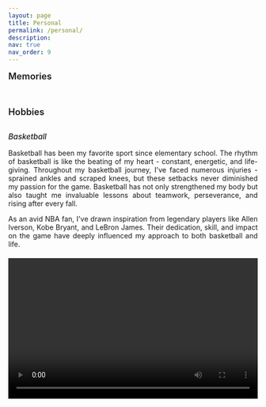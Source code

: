 ```yaml
---
layout: page
title: Personal
permalink: /personal/
description: 
nav: true
nav_order: 9
---
```


<style>
/* 基础样式 */
.memories-container {
  margin-bottom: 20px;
}

.memories-list {
  list-style-type: disc;
  padding-left: 1.5em;
}

.memories-list li {
  position: relative;
  padding-left: 0.5em;
  margin-bottom: 0.3em;
  padding-bottom: 0.2em;
  border-bottom: none;
}

.memories-list li:last-child {
  border-bottom: none;
}

/* 移除悬停效果 */
.memories-list li:hover {
  background-color: transparent;
  padding-left: 0.5em;
  border-radius: 0;
}

/* 图标样式 */
.memories-list li:before {
  content: none;
}

.personal-memories li:before {
  content: none;
}

.travel-memories li:before {
  content: none;
}

.academic-memories li:before {
  content: none;
}

.memories-list li:hover:before {
  transform: none;
}

/* 标题样式 */
h4 {
  position: relative;
  padding-bottom: 10px;
  margin-bottom: 20px;
  margin-top: 40px;
  color: var(--global-text-color);
  font-size: 1.3em;
  font-weight: 600;
}

h4:first-of-type {
  margin-top: 0;
}

h4:after {
  content: "";
  position: absolute;
  bottom: 0;
  left: 0;
  width: 50px;
  height: 3px;
  background: linear-gradient(to right, var(--global-theme-color), rgba(var(--global-theme-color-rgb), 0.5));
  border-radius: 3px;
}

h5 {
  margin-top: 20px;
  margin-bottom: 15px;
  color: var(--global-text-color);
  font-size: 1.1em;
  font-weight: 500;
}

/* 标签样式 */
.memory-tag {
  display: inline-block;
  font-size: 0.75em;
  padding: 2px 8px;
  margin-right: 8px;
  border-radius: 12px;
  vertical-align: middle;
}

.personal {
  background-color: rgba(33, 150, 243, 0.1);
  color: rgba(33, 150, 243, 0.8);
  border: 1px solid rgba(33, 150, 243, 0.2);
}

.travel {
  background-color: rgba(76, 175, 80, 0.1);
  color: rgba(76, 175, 80, 0.8);
  border: 1px solid rgba(76, 175, 80, 0.2);
}

.academic {
  background-color: rgba(255, 152, 0, 0.1);
  color: rgba(255, 152, 0, 0.8);
  border: 1px solid rgba(255, 152, 0, 0.2);
}

/* 日期样式 */
.memory-date {
  font-size: 0.9em;
  color: var(--global-text-color-light);
  margin-left: 5px;
}

/* 响应式调整 */
@media (max-width: 768px) {
  .memories-list li {
    padding-left: 2em;
    padding-bottom: 0.8em;
    margin-bottom: 0.8em;
  }
  
  .memories-list li:hover {
    padding-left: 2.2em;
  }
}
</style>

<h4 style="text-align: left;">Memories</h4>

<!-- <div class="memories-container">
  <ul class="memories-list personal-memories">
    <li><span class="memory-tag personal">Personal</span> Title of Personal Memory 1 <span class="memory-date">(Month Year)</span></li>
    <li><span class="memory-tag personal">Personal</span> Title of Personal Memory 2 <span class="memory-date">(Month Year)</span></li>
  </ul>
</div>

<h4 style="text-align: left;">Travel Memories</h4>

<div class="memories-container">
  <ul class="memories-list travel-memories">
    <li><span class="memory-tag travel">Travel</span> Title of Travel Memory 1 <span class="memory-date">(Month Year)</span></li>
    <li><span class="memory-tag travel">Travel</span> Title of Travel Memory 2 <span class="memory-date">(Month Year)</span></li>
  </ul>
</div>

<h4 style="text-align: left;">Academic Memories</h4>

<div class="memories-container">
  <ul class="memories-list academic-memories">
    <li><span class="memory-tag academic">Academic</span> Title of Academic Memory 1 <span class="memory-date">(Month Year)</span></li>
    <li><span class="memory-tag academic">Academic</span> Title of Academic Memory 2 <span class="memory-date">(Month Year)</span></li>
  </ul>
</div> --> 


<h4 style="text-align: left;">Hobbies</h4>

<div class="honors-container">
  <h5 style="text-align: left;">Basketball</h5>
  <p style="text-align: justify;">
    Basketball has been my favorite sport since elementary school. The rhythm of basketball is like the beating of my heart - constant, energetic, and life-giving. Throughout my basketball journey, I've faced numerous injuries - sprained ankles and scraped knees, but these setbacks never diminished my passion for the game. Basketball has not only strengthened my body but also taught me invaluable lessons about teamwork, perseverance, and rising after every fall.
  </p>
  <p style="text-align: justify;">
    As an avid NBA fan, I've drawn inspiration from legendary players like Allen Iverson, Kobe Bryant, and LeBron James. Their dedication, skill, and impact on the game have deeply influenced my approach to both basketball and life.
  </p>
  <div style="position: relative; padding-bottom: 56.25%; height: 0; overflow: hidden; max-width: 100%; margin-top: 20px;">
    <video controls style="position: absolute; top: 0; left: 0; width: 100%; height: 100%;">
      <source src="../assets/personal/basketball/2018-basketball-team.mp4" type="video/mp4">
      Your browser does not support the video tag.
    </video>
  </div>
</div>